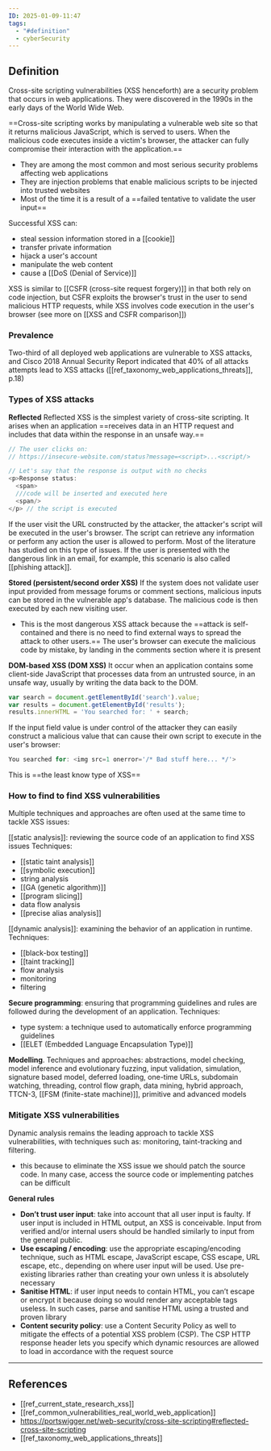 ```yaml
---
ID: 2025-01-09-11:47
tags:
  - "#definition"
  - cyberSecurity
---
```

## Definition

Cross-site scripting vulnerabilities (XSS henceforth) are a security problem that occurs in web applications. They were discovered in the 1990s in the early days of the World Wide Web.

==Cross-site scripting works by manipulating a vulnerable web site so that it returns malicious JavaScript, which is served to users. When the malicious code executes inside a victim's browser, the attacker can fully compromise their interaction with the application.==
- They are among the most common and most serious security problems affecting web applications
- They are injection problems that enable malicious scripts to be injected into trusted websites
- Most of the time it is a result of a ==failed tentative to validate the user input==

Successful XSS can:
- steal session information stored in a [[cookie]]
- transfer private information
- hijack a user's account
- manipulate the web content
- cause a [[DoS (Denial of Service)]]

XSS is similar to [[CSFR (cross-site request forgery)]] in that both rely on code injection, but CSFR exploits the browser's trust in the user to send malicious HTTP requests, while XSS involves code execution in the user's browser (see more on [[XSS and CSFR comparison]])

### Prevalence

Two-third of all deployed web applications are vulnerable to XSS attacks, and Cisco 2018 Annual Security Report indicated that 40% of all attacks attempts lead to XSS attacks ([[ref_taxonomy_web_applications_threats]], p.18)

### Types of XSS attacks

**Reflected**
Reflected XSS is the simplest variety of cross-site scripting. It arises when an application ==receives data in an HTTP request and includes that data within the response in an unsafe way.==

```JavaScript
// The user clicks on:
// https://insecure-website.com/status?message=<script>...<script/>

// Let's say that the response is output with no checks
<p>Response status:
  <span>
  ///code will be inserted and executed here
  <span/>
</p> // the script is executed
```

If the user visit the URL constructed by the attacker, the attacker's script will be executed in the user's browser. The script can retrieve any information or perform any action the user is allowed to perform. Most of the literature has studied on this type of issues. If the user is presented with the dangerous link in an email, for example, this scenario is also called [[phishing attack]].

**Stored (persistent/second order XSS)**
If the system does not validate user input provided from message forums or comment sections, malicious inputs can be stored in the vulnerable app's database.
The malicious code is then executed by each new visiting user. 
- This is the most dangerous XSS attack because the ==attack is self-contained and there is no need to find external ways to spread the attack to other users.== The user's browser can execute the malicious code by mistake, by landing in the comments section where it is present

 **DOM-based XSS (DOM XSS)**
 It occur when an application contains some client-side JavaScript that processes data from an untrusted source, in an unsafe way, usually by writing the data back to the DOM. 
```JavaScript
var search = document.getElementById('search').value;
var results = document.getElementById('results');
results.innerHTML = 'You searched for: ' + search;
```

If the input field value is under control of the attacker they can easily construct a malicious value that can cause their own script to execute in the user's browser:

```JavaScript
You searched for: <img src=1 onerror='/* Bad stuff here... */'>
```
 
 This is ==the least know type of XSS==


### How to find to find XSS vulnerabilities

Multiple techniques and approaches are often used at the same time to tackle XSS issues:

[[static analysis]]: reviewing the source code of an application to find XSS issues Techniques:
- [[static taint analysis]]
- [[symbolic execution]]
- string analysis
- [[GA (genetic algorithm)]]
- [[program slicing]]
- data flow analysis
- [[precise alias analysis]]


 [[dynamic analysis]]: examining the behavior of an application in runtime. Techniques:
- [[black-box testing]]
- [[taint tracking]]
- flow analysis
- monitoring
- filtering

**Secure programming**: ensuring that programming guidelines and rules are followed during the development of an application. Techniques:
- type system: a technique used to automatically enforce programming guidelines
- [[ELET (Embedded Language Encapsulation Type)]]

**Modelling**. Techniques and approaches: abstractions, model checking, model inference and evolutionary fuzzing, input validation, simulation, signature based model, deferred loading, one-time URLs, subdomain watching, threading, control flow graph, data mining, hybrid approach, TTCN-3, [[FSM (finite-state machine)]], primitive and advanced models

### Mitigate XSS vulnerabilities

Dynamic analysis remains the leading approach to tackle XSS vulnerabilities, with techniques such as: monitoring, taint-tracking and filtering.
- this because to eliminate the XSS issue we should patch the source code. In many case, access the source code or implementing patches can be difficult

**General rules**
- **Don’t trust user input**: take into account that all user input is faulty. If user input is included in HTML output, an XSS is conceivable. Input from verified and/or internal users should be handled similarly to input from the general public.
- **Use escaping / encoding**: use the appropriate escaping/encoding technique, such as HTML escape, JavaScript escape, CSS escape, URL escape, etc., depending on where user input will be used. Use pre-existing libraries rather than creating your own unless it is absolutely necessary
- **Sanitise HTML**: if user input needs to contain HTML, you can’t escape or encrypt it because doing so would render any acceptable tags useless. In such cases, parse and sanitise HTML using a trusted and proven library
- **Content security policy**: use a Content Security Policy as well to mitigate the effects of a potential XSS problem (CSP). The CSP HTTP response header lets you specify which dynamic resources are allowed to load in accordance with the request source

---
## References

- [[ref_current_state_research_xss]]
- [[ref_common_vulnerabilities_real_world_web_application]]
- https://portswigger.net/web-security/cross-site-scripting#reflected-cross-site-scripting
- [[ref_taxonomy_web_applications_threats]]